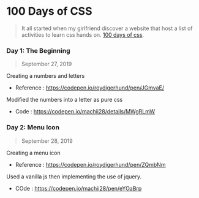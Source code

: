 # 100 Days of CSS

> It all started when my girlfriend discover a website that host a list of activities to learn css hands on. [100 days of css](http://100dayscss.com).

### Day 1: The Beginning
> September 27, 2019

Creating a numbers and letters 

* Reference : https://codepen.io/roydigerhund/pen/JGmvaE/

Modified the numbers into a letter as pure css

* Code : https://codepen.io/machii28/details/MWgRLmW

### Day 2: Menu Icon
> September 28, 2019

Creating a menu icon

* Reference : https://codepen.io/roydigerhund/pen/ZQmbNm

Used a vanilla js then implementing the use of jquery.

* COde : https://codepen.io/machii28/pen/eYOaBrp